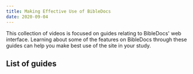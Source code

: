 ```yaml
---
title: Making Effective Use of BibleDocs
date: 2020-09-04
---
```


This collection of videos is focused on guides relating to BibleDocs' web interface. Learning about some of the features on BibleDocs through these guides can help you make best use of the site in your study.

## List of guides
